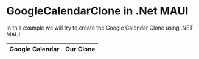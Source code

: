 # GoogleCalendarClone in .Net MAUI 

In this example we will try to create the Google Calendar Clone using .NET MAUI. 

|Google Calendar | Our Clone|
|-----|-----|
